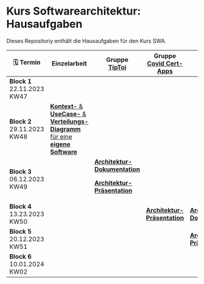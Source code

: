 # Kurs Softwarearchitektur: Hausaufgaben
Dieses Repositoriy enthält die Hausaufgaben für den Kurs SWA.

| :spiral_calendar: Termin|Einzelarbeit|Gruppe<br>[TipToi](Tiptoi.md)|Gruppe<br>[Covid Cert-Apps](CovidCert.md)|Gruppe<br>[Minecraft](Minecraft.md)|
|-|-|-|-|-|
|**Block 1**<br>22.11.2023<br>KW47|||||
|**Block 2**<br>29.11.2023<br>KW48|[**Kontext-** & **UseCase-** & **Verteilungs-Diagramm** für eine **eigene Software**](/Einzelarbeit.md)||||
|**Block 3**<br>06.12.2023<br>KW49||[**Architektur-Dokumentation**](/Gruppenarbeit.md)<p>[**Architektur-Präsentation**](/Gruppenarbeit.md)||
|**Block 4**<br>13.23.2023<br>KW50|||[**Architektur-Präsentation**](/Gruppenarbeit.md)|[**Architektur-Dokumentation**](/Gruppenarbeit.md)|[**Architektur-Dokumentation**](/Gruppenarbeit.md)|
|**Block 5**<br>20.12.2023<br>KW51||||[**Architektur-Präsentation**](/Gruppenarbeit.md)|
|**Block 6**<br>10.01.2024<br>KW02|
